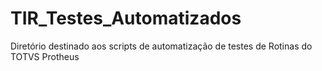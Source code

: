 # TIR_Testes_Automatizados
Diretório destinado aos scripts de automatização de testes de Rotinas do  TOTVS Protheus
